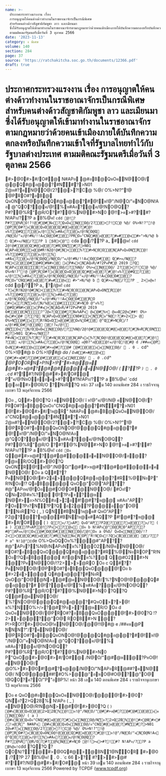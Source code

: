 ```yaml
---
name: >-
  ประกาศกระทรวงแรงงาน เรื่อง
  การอนุญาตให้คนต่างด้าวทำงานในราชอาณาจักรเป็นกรณีพิเศษ
  สำหรับคนต่างด้าวสัญชาติกัมพูชา ลาว และเมียนมา
  ซึ่งได้รับอนุญาตให้เข้ามาทำงานในราชอาณาจักรตามกฎหมายว่าด้วยคนเข้าเมืองภายใต้บันทึกความตกลงหรือบันทึกความเข้าใจที่รัฐบาลไทยทำไว้กับรัฐบาลต่างประเทศ
  ตามมติคณะรัฐมนตรีเมื่อวันที่ 3 ตุลาคม 2566
date: '2023-11-13'
category: ง พิเศษ
volume: 140
section: 284
page: 37
source: 'https://ratchakitcha.soc.go.th/documents/12366.pdf'
draft: true
---
```


# ประกาศกระทรวงแรงงาน เรื่อง การอนุญาตให้คนต่างด้าวทำงานในราชอาณาจักรเป็นกรณีพิเศษ สำหรับคนต่างด้าวสัญชาติกัมพูชา ลาว และเมียนมา ซึ่งได้รับอนุญาตให้เข้ามาทำงานในราชอาณาจักรตามกฎหมายว่าด้วยคนเข้าเมืองภายใต้บันทึกความตกลงหรือบันทึกความเข้าใจที่รัฐบาลไทยทำไว้กับรัฐบาลต่างประเทศ ตามมติคณะรัฐมนตรีเมื่อวันที่ 3 ตุลาคม 2566

#>@0#>#/O#@ N#APอ @#อB@QหOคN@O@/ํ@@Q#@อ@@?#N็#?>N01 2ํ@ห#?คN@O@/2?@>?!C@ %@/ O%>N!?"!@ @PRO#?อB@ QหONO@!@ํ@@Q#@อ@@?#@!ห!@"/N@O/"คNO@N!Aอ @"QO?@ค/@!%ห#Aอ?@ค/@!NO@Q?P#?@%R"ํ@R/O?#?@%N@#>N0 @!!>ค>#?!#?N!APอ/??P a B%@ค! `cdd @!?P#?@%RO!?!@#@#Nอ?QหOคN@O@/2?@>?!C@ %@/ O%>N!?"!@ @PRO#?อB@QหOํ@@Q#@อ@@?#@!ห%?@#Q?@ค/@!%ห#Aอ?@ค/@!NO@Q /N@O/"ค/@!#N/!!AอO@O#@?PROอ"CNQ#@อ@@?#ค#ํ@ห#>">N/%@ b ี Q#>ห/N@/??P 1 $0>@" `cda @/??P a_ #@ค! `cdd 2@!@#ํ@@Q#@อ@@?#RON็#?>N01 NAPอOORัห@@#R!N2@!@#N>@%?#>N0O@NAPอQหON็R@!ห%?@#Q?@ค/@!% ห#Aอ?@ค/@!NO@Q/N@O/"ค/@!#N/!!AอO@O#@ Q#>ห/N@?PN>2@@#์@#O#N#>@ อP#ค>NAQอR/#?2PคP#@ 2019 ?Q NAPอ@QัB?คN@O@/?%N@/ O%>คN@O@/ 2?@>?!C@ %@/ O%>N!?"!@ @PRO#?อB@QหOํ@@Q#@อ@@?#@!ห%?@#Q?@ ค/@!%ห#Aอ?@ค/@!NO@Q/N@O/"ค/@!#N/!!AอO@O#@?PROอ"CNQ#@อ@@?#ค#ํ@ห #>">N/%@ b ี Q#>ห/N@/??P _ 2>ห@ค! `cdd @/??P a_ ?/@ค! `cdd "?คR!N2@!@#N>@%?#>N0O@NAPอQหON็R@!ห%?@#Q?@ค/@!%ห#Aอ?@ ค/@!NO@Q/N@O/"ค/@!#N/!!AอO@O#@RO #>อ?N็หO/N/%@อ@#ื้C#>N0 @"ห%? @#O#N#>@อP#ค>NAQอR/#?2PคP#@ 2019 O#@@N็ั?"2ํ@ค?Q@#?Nค%APอ @ค@#%> @คอB2@ห##! O%> @ค#>@# ??Q NAPอQหO@#ื้CN0#1>N็Rอ"N@!?#>2>> @ O%>N็@#้อ?R!NQหOัห@@#@Oค%O#@ @"Q#>N0/?ค/@!#BO#!@@Q @!?ค/@!ํ@N็Oอ"N/OQหOคN@O@/?%N@/2@!@#ํ@@Q#@อ@@?#NอRRON็#?>N01 Q#>ห/N@?P#อN>@%?R"?#>N0O@NAPออ%?NO@!@ํ@@Q#@อ@@?#@!?@ ค/@!%ห#Aอ?@ค/@!NO@Q อ@0?"อํ@@@!ค/@!Q!@#@ d /##คห@P OหN#>#@ํ@ห@##>ห@#?@# @#ํ@@อคN@O@/  . 0 . `cd^ O%>!@#@ _b O%>!@#@ da / ` OหN#>#@ํ@ห @##>ห@#?@#@#ํ@@อคN@O@/  . 0 . `cd^ @POORN>P!N>!P"#>#@ํ@ห @##>ห@#?@#@#ํ@@อคN@O@/ ( ??P ` )  . 0 . `cd_ #?!#?/N@@##>#/O#@ P"ค/@!NหOออค>#?!#?N!APอ/??P a B%@ค! `cdd @ออ#>@0R/O ?NอR?Q หน้า 37 เลม 140 ตอนพิเศษ 284 ง ราชกิจจานุเบกษา 13 พฤศจิกายน 2566

Oอ _ Q#>@0?Q ì คN@O@/ î ห!@"ค/@!/N@ คN@O@/?PRO#?อB@QหOอ"CNQ#@อ@@?#N็#?>N01 @!#>@0#>#/!ห@R" N#APอ @#อB@QหOคN@O@/อ"CNQ#@อ@@?#N็#?>N01 2ํ@ห#?คN@O@/2?@>?!C@ %@/ O%>N!?"!@ @PRO#?อB@QหONO@!@ํ@@Q#@อ@@?# @!ห!@"/N@O/"คNO@N!Aอ @"QO?@ค/@!%ห#Aอ?@ค/@!NO@Q?P#?@%R"ํ@R/O ?#?@%N@#>N0 @!!>ค>#?!#?N!APอ/??P a B%@ค! `cdd Oอ ` Q@##>ห@#?@#@#ํ@@อคN@O@/อ@?Pํ@หR/OQ#>@0?Q QหON็R@!ห!@"/N@O/"@##>ห@#?@#@#ํ@@อคN@O@/ Oอ a Q#??PคN@O@/#>2ค์>ํ@@Q#@อ@@?#R%@NอP"R!NOอ!? QอB@ํ@@ QหO@"O@"AP??#@"APอค/@!Oอ@#O@O#@N@O@/ #Oอ!?QNอ2@#ห%?@ @!?Pอ>?ํ@ห N@#>อ>N%O#อ>2์อ#!@#?ห@@ ห#Aอ"AP?POอ?Pอ?N็?P?Q อ2@?Pํ@@อ@"O@ ?NอR?Q ( _ ) QN#BN!ห@ค# QหO"AP?P2ํ@?@?ห@@#BN!ห@ค#AQ?P #!@#?ห@@ #>#/O#@ ( ` ) Q?ห/?อAP QหO"AP?P2ํ@?@?ห@@?ห/? ( a ) 2@?PอAP@!?Pอ>?ํ@ห Oอ b N!APอ@"O@RO"AP??#@"APอค/@!Oอ@#O@O#@N@O@/@!Oอ a O%O/ QหOคN@O@/!?2>>ํ@@Q#@อ@@?#R%@NอROP"R!NOอ!?QอB@ํ@@ @/??P a^ N!1@" `cde O%>QหOQOห%?@@#"AP??#@"APอ?%N@/NAPอN็ห%?@O2/N@คN@O@/ RO#?อB@QหOํ@@Q#@อ@@?#R%@NอROP"R!NOอ!?QอB@ํ@@ #/!@N็ห%?@ Q@#O2#>N @?PคN@O@/!?2>>>ํ@RO Oอ c Q#??PคN@O@/@PRO#?อB@QหOํ@@@!Oอ b #>2ค์>ํ@@ Q#@อ@@?#NอR QหO@"O@ํ@N>@#ํ@คN@O@/%?NO@!@ํ@@Q#@อ@@?# @!?@ค/@!%ห#Aอ?@ค/@!NO@Q?P#?@%R"ํ@R/O?#?@%N@#>N0 ?Q?Q Q@#ํ@คN@O@/ %?NO@!@ํ@@Q#@อ@@?#QหO>?>@!ห%?N์O%>/>?@#?Pอ>?ํ@หR/O Oอ d QหOคN@O@/@PRO#?อB@QหOํ@@@!#>@0?Q !?2>>ํ@@?@"O@ ROB#>N @?P!>RO!?#>@0หO@!คN@O@/ํ@@!!@#@ e /##คห@P NNN?"/?คN@O@/ @PRO#?อB@QหONO@!@ํ@@Q#@อ@@?#@!ห!@"/N@O/"คNO@N!Aอ @"QO?@ค/@!% ห#Aอ?@ค/@!NO@Q?P#?@%R"ํ@R/O?#?@%N@#>N0 P"QหOํ@#>@0#>#/O#@ /N@O/"@#ํ@ห@?PหO@!คN@O@/ํ@O%>#>@0#!@#?ห@@/N@O/"NAPอR@##?คN@O@/ NO@ํ@@##!#O%>@@"อหO@#O@?@"O@ !@QO?ค?O/"P"อBP%! หน้า 38 เลม 140 ตอนพิเศษ 284 ง ราชกิจจานุเบกษา 13 พฤศจิกายน 2566

Oอ e QหO@#อB@QหOคN@O@/ํ@@@!#>@0?QN็อ?2>Q2B% N!APอ ( _ ) คN@O@/R!Nํ@N>@#@!#>@0?Q ( ` ) @#อB@QหOํ@@2>Q2B%@!ห!@"/N@O/"@##>ห@#?@#@#ํ@@อคN@O@/ ( a ) @#อB@QหOอ"CNQ#@อ@@?#อคN@O@/N็อ?2>Q2B%@!#>@0#>#/!ห@R" N#APอ @#อB@QหOคN@O@/อ"CNQ#@อ@@?#N็#?>N01 2ํ@ห#?คN@O@/2?@>?!C@ %@/ O%>N!?"!@ @PRO#?อB@QหONO@!@ํ@@Q#@อ@@?#@!ห!@"/N@O/"คNO@N!Aอ @"QO?@ค/@!%ห#Aอ?@ค/@!NO@Q?P#?@%R"ํ@R/O?#?@%N@#>N0 @!!>ค>#?!#? N!APอ/??P a B%@ค! `cdd ?Q?Q ?QON/??@#>@0Q#@>@BN1@N็OR #>@0  /??P 27 B%@ค!  . 0 . `c 66 >?์ #?>#>@# #?!#?/N@@##>#/O#@ หน้า 39 เลม 140 ตอนพิเศษ 284 ง ราชกิจจานุเบกษา 13 พฤศจิกายน 2566 Powered by TCPDF (www.tcpdf.org)
